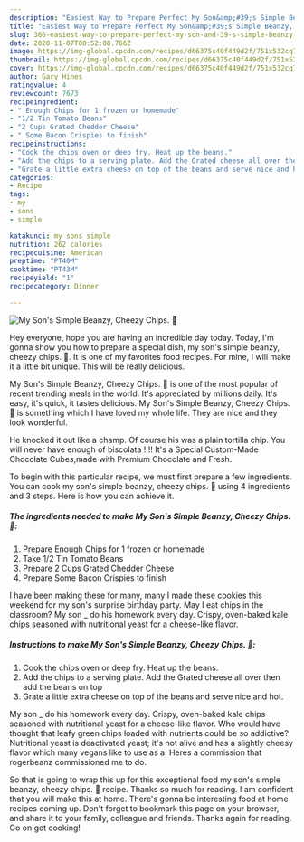 ```yaml
---
description: "Easiest Way to Prepare Perfect My Son&amp;#39;s Simple Beanzy, Cheezy Chips. 🙂"
title: "Easiest Way to Prepare Perfect My Son&amp;#39;s Simple Beanzy, Cheezy Chips. 🙂"
slug: 366-easiest-way-to-prepare-perfect-my-son-and-39-s-simple-beanzy-cheezy-chips
date: 2020-11-07T00:52:08.766Z
image: https://img-global.cpcdn.com/recipes/d66375c40f449d2f/751x532cq70/my-sons-simple-beanzy-cheezy-chips-🙂-recipe-main-photo.jpg
thumbnail: https://img-global.cpcdn.com/recipes/d66375c40f449d2f/751x532cq70/my-sons-simple-beanzy-cheezy-chips-🙂-recipe-main-photo.jpg
cover: https://img-global.cpcdn.com/recipes/d66375c40f449d2f/751x532cq70/my-sons-simple-beanzy-cheezy-chips-🙂-recipe-main-photo.jpg
author: Gary Hines
ratingvalue: 4
reviewcount: 7673
recipeingredient:
- " Enough Chips for 1 frozen or homemade"
- "1/2 Tin Tomato Beans"
- "2 Cups Grated Chedder Cheese"
- " Some Bacon Crispies to finish"
recipeinstructions:
- "Cook the chips oven or deep fry. Heat up the beans."
- "Add the chips to a serving plate. Add the Grated cheese all over then add the beans on top"
- "Grate a little extra cheese on top of the beans and serve nice and hot."
categories:
- Recipe
tags:
- my
- sons
- simple

katakunci: my sons simple 
nutrition: 262 calories
recipecuisine: American
preptime: "PT40M"
cooktime: "PT43M"
recipeyield: "1"
recipecategory: Dinner

---
```



![My Son&#39;s Simple Beanzy, Cheezy Chips. 🙂](https://img-global.cpcdn.com/recipes/d66375c40f449d2f/751x532cq70/my-sons-simple-beanzy-cheezy-chips-🙂-recipe-main-photo.jpg)

Hey everyone, hope you are having an incredible day today. Today, I'm gonna show you how to prepare a special dish, my son&#39;s simple beanzy, cheezy chips. 🙂. It is one of my favorites food recipes. For mine, I will make it a little bit unique. This will be really delicious.

My Son&#39;s Simple Beanzy, Cheezy Chips. 🙂 is one of the most popular of recent trending meals in the world. It's appreciated by millions daily. It's easy, it's quick, it tastes delicious. My Son&#39;s Simple Beanzy, Cheezy Chips. 🙂 is something which I have loved my whole life. They are nice and they look wonderful.

He knocked it out like a champ. Of course his was a plain tortilla chip. You will never have enough of biscolata !!!! It&#39;s a Special Custom-Made Chocolate Cubes,made with Premium Chocolate and Fresh.


To begin with this particular recipe, we must first prepare a few ingredients. You can cook my son&#39;s simple beanzy, cheezy chips. 🙂 using 4 ingredients and 3 steps. Here is how you can achieve it.

<!--inarticleads1-->

##### The ingredients needed to make My Son&#39;s Simple Beanzy, Cheezy Chips. 🙂:

1. Prepare  Enough Chips for 1 frozen or homemade
1. Take 1/2 Tin Tomato Beans
1. Prepare 2 Cups Grated Chedder Cheese
1. Prepare  Some Bacon Crispies to finish


I have been making these for many, many I made these cookies this weekend for my son&#39;s surprise birthday party. May I eat chips in the classroom? My son _ do his homework every day. Crispy, oven-baked kale chips seasoned with nutritional yeast for a cheese-like flavor. 

<!--inarticleads2-->

##### Instructions to make My Son&#39;s Simple Beanzy, Cheezy Chips. 🙂:

1. Cook the chips oven or deep fry. Heat up the beans.
1. Add the chips to a serving plate. Add the Grated cheese all over then add the beans on top
1. Grate a little extra cheese on top of the beans and serve nice and hot.


My son _ do his homework every day. Crispy, oven-baked kale chips seasoned with nutritional yeast for a cheese-like flavor. Who would have thought that leafy green chips loaded with nutrients could be so addictive? Nutritional yeast is deactivated yeast; it&#39;s not alive and has a slightly cheesy flavor which many vegans like to use as a. Heres a commission that rogerbeanz commissioned me to do. 

So that is going to wrap this up for this exceptional food my son&#39;s simple beanzy, cheezy chips. 🙂 recipe. Thanks so much for reading. I am confident that you will make this at home. There's gonna be interesting food at home recipes coming up. Don't forget to bookmark this page on your browser, and share it to your family, colleague and friends. Thanks again for reading. Go on get cooking!
